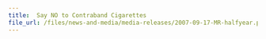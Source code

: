 ```yaml
---
title: 	Say NO to Contraband Cigarettes
file_url: /files/news-and-media/media-releases/2007-09-17-MR-halfyear.pdf
---
```

